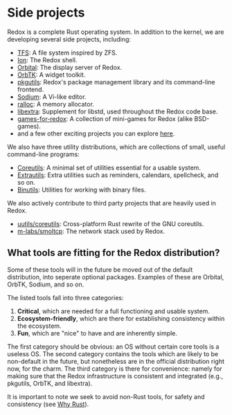 Side projects
=============

Redox is a complete Rust operating system.
In addition to the kernel, we are developing several side projects, including:

- [TFS]: A file system inspired by ZFS.
- [Ion]: The Redox shell.
- [Orbital]: The display server of Redox.
- [OrbTK]: A widget toolkit.
- [pkgutils]: Redox's package management library and its command-line frontend.
- [Sodium]: A Vi-like editor.
- [ralloc]: A memory allocator.
- [libextra]: Supplement for libstd, used throughout the Redox code base.
- [games-for-redox]: A collection of mini-games for Redox (alike BSD-games).
- and a few other exciting projects you can explore [here].

We also have three utility distributions, which are collections of small, useful command-line programs:

- [Coreutils]: A minimal set of utilities essential for a usable system.
- [Extrautils]: Extra utilities such as reminders, calendars, spellcheck, and so on.
- [Binutils]: Utilities for working with binary files.

We also actively contribute to third party projects that are heavily used in Redox.

 - [uutils/coreutils]: Cross-platform Rust rewrite of the GNU coreutils.
 - [m-labs/smoltcp]: The network stack used by Redox.

What tools are fitting for the Redox distribution?
-------------------------------------------------

Some of these tools will in the future be moved out of the default distribution, into seperate optional packages. Examples of these are Orbital, OrbTK, Sodium, and so on.

The listed tools fall into three categories:

1. **Critical**, which are needed for a full functioning and usable system.
2. **Ecosystem-friendly**, which are there for establishing consistency within the ecosystem.
3. **Fun**, which are "nice" to have and are inherently simple.

The first category should be obvious: an OS without certain core tools is a useless OS. The second category contains the tools which are likely to be non-default in the future, but nonetheless are in the official distribution right now, for the charm. The third category is there for convenience: namely for making sure that the Redox infrastructure is consistent and integrated (e.g., pkgutils, OrbTK, and libextra).

It is important to note we seek to avoid non-Rust tools, for safety and consistency (see [Why Rust]).

[TFS]: https://gitlab.redox-os.org/redox-os/tfs
[Ion]: https://gitlab.redox-os.org/redox-os/ion
[Orbital]: https://gitlab.redox-os.org/redox-os/orbital
[OrbTK]: https://gitlab.redox-os.org/redox-os/orbtk
[pkgutils]: https://gitlab.redox-os.org/redox-os/pkgutils
[Sodium]: https://gitlab.redox-os.org/redox-os/sodium
[ralloc]: https://gitlab.redox-os.org/redox-os/ralloc
[libextra]: https://gitlab.redox-os.org/redox-os/libextra
[games-for-redox]: https://gitlab.redox-os.org/redox-os/games
[here]: https://gitlab.redox-os.org/redox-os

[Coreutils]: https://gitlab.redox-os.org/redox-os/coreutils
[Extrautils]: https://gitlab.redox-os.org/redox-os/extrautils
[Binutils]: https://gitlab.redox-os.org/redox-os/binutils

[uutils/coreutils]: https://gitlab.redox-os.org/uutils/coreutils
[m-labs/smoltcp]: https://gitlab.redox-os.org/m-labs/smoltcp

[Why Rust]: ./introduction/why_rust.html
